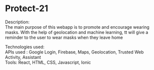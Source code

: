 # Protect-21

Description: </br>
  The main purpose of this webapp is to promote and encourage wearing masks. With the help of geolocation and machine learning, tt will give a reminder to the user   to wear masks when they leave home 
  
  
Technologies used: </br>
  APIs used : Google Login, Firebase, Maps, Geolocation, Trusted Web Activity, Assistant </br>
  Tools: React, HTML, CSS, Javascript, Ionic 
  
  
  
  
  
  

